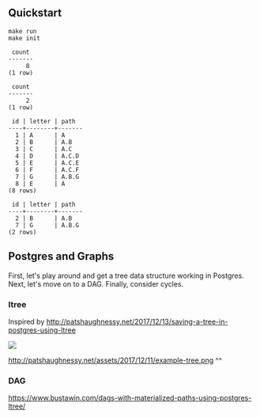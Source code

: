 ## Quickstart

```
make run
make init
```

```
 count
-------
     8
(1 row)

 count
-------
     2
(1 row)

 id | letter | path
----+--------+-------
  1 | A      | A
  2 | B      | A.B
  3 | C      | A.C
  4 | D      | A.C.D
  5 | E      | A.C.E
  6 | F      | A.C.F
  7 | G      | A.B.G
  8 | E      | A
(8 rows)

 id | letter | path
----+--------+-------
  2 | B      | A.B
  7 | G      | A.B.G
(2 rows)

```

## Postgres and Graphs

First, let's play around and get a tree data structure working in Postgres. Next, let's move on to a DAG. Finally, consider cycles.

### ltree

Inspired by http://patshaughnessy.net/2017/12/13/saving-a-tree-in-postgres-using-ltree

<img src="http://patshaughnessy.net/assets/2017/12/11/example-tree.png">

http://patshaughnessy.net/assets/2017/12/11/example-tree.png ^^

### DAG

https://www.bustawin.com/dags-with-materialized-paths-using-postgres-ltree/
